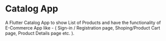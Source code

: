 # Catalog App

A Flutter Catalog App to show List of Products and have the functionality of E-Commerce App like - ( Sign-in / Registration page, Shoping/Product Cart page, Product Details page etc. ).


